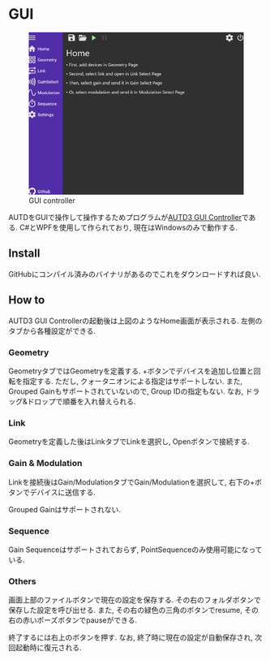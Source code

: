 # GUI

<figure>
  <img src="../../fig/Users_Manual/GUI.jpg"/>
  <figcaption>GUI controller</figcaption>
</figure>

AUTDをGUIで操作して操作するためプログラムが[AUTD3 GUI Controller](https://github.com/shinolab/AUTD3-GUI-Controller)である.
C\#とWPFを使用して作られており, 現在はWindowsのみで動作する.

## Install

GitHubにコンパイル済みのバイナリがあるのでこれをダウンロードすれば良い.

## How to

AUTD3 GUI Controllerの起動後は上図のようなHome画面が表示される.
左側のタブから各種設定ができる.

### Geometry

GeometryタブではGeometryを定義する.
+ボタンでデバイスを追加し位置と回転を指定する.
ただし, クォータニオンによる指定はサポートしない.
また, Grouped Gainもサポートされていないので, Group IDの指定もない.
なお, ドラッグ&ドロップで順番を入れ替えられる.

### Link

Geometryを定義した後はLinkタブでLinkを選択し, Openボタンで接続する.

### Gain & Modulation

Linkを接続後はGain/ModulationタブでGain/Modulationを選択して, 右下の+ボタンでデバイスに送信する.

Grouped Gainはサポートされない.

### Sequence

Gain Sequenceはサポートされておらず, PointSequenceのみ使用可能になっている.

### Others

画面上部のファイルボタンで現在の設定を保存する.
その右のフォルダボタンで保存した設定を呼び出せる.
また, その右の緑色の三角のボタンでresume, その右の赤いポーズボタンでpauseができる.

終了するには右上のボタンを押す.
なお, 終了時に現在の設定が自動保存され, 次回起動時に復元される.
